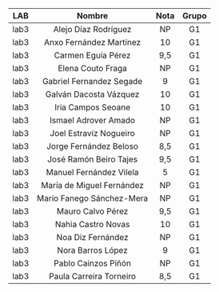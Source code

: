 | LAB  |          Nombre           | Nota  | Grupo |
|:----:|:-------------------------:|:-----:|:-----:|
| lab3 |   Alejo Díaz Rodríguez    | NP |  G1 |
| lab3 |  Anxo Fernández Martínez  |  10   |  G1 |
| lab3 |    Carmen Eguía Pérez     |  9,5  |  G1   |
| lab3 |     Elena Couto Fraga     |  NP   |  G1   |
| lab3 | Gabriel Fernandez Segade  |  9 	  |  G1   |
| lab3 |  Galván Dacosta Vázquez   |  10   |  G1   |
| lab3 |    Iria Campos Seoane     | 10 	  |  G1   |
| lab3 |   Ismael Adrover Amado    |  NP   |  G1   |
| lab3 |  Joel Estraviz Nogueiro   |  NP   |  G1   |
| lab3 |  Jorge Fernández Beloso   |  8,5  |  G1   |
| lab3 |  José Ramón Beiro Tajes   | 9,5  |  G1   |
| lab3 |  Manuel Fernández Vilela  |   5   |  G1   |
| lab3 | María de Miguel Fernández |  NP   |  G1   |
| lab3 | Mario Fanego Sánchez-Mera |  NP   |  G1   |
| lab3 |     Mauro Calvo Pérez     | 9,5 	 |  G1   |
| lab3 |    Nahia Castro Novas     |  10   |  G1   |
| lab3 |     Noa Diz Fernández     |  NP   |  G1   |
| lab3 |     Nora Barros López     |   9   |  G1   |
| lab3 |    Pablo Cainzos Piñón    |  NP   |  G1   |
| lab3 |  Paula Carreira Torneiro  |  8,5  |  G1   |





